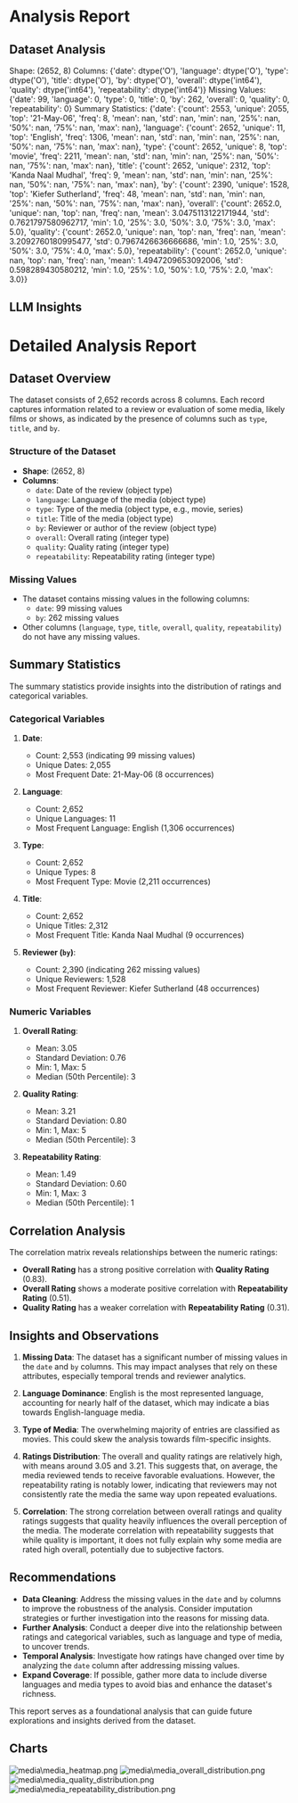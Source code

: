 # Analysis Report

## Dataset Analysis
Shape: (2652, 8)
Columns:
{'date': dtype('O'), 'language': dtype('O'), 'type': dtype('O'), 'title': dtype('O'), 'by': dtype('O'), 'overall': dtype('int64'), 'quality': dtype('int64'), 'repeatability': dtype('int64')}
Missing Values:
{'date': 99, 'language': 0, 'type': 0, 'title': 0, 'by': 262, 'overall': 0, 'quality': 0, 'repeatability': 0}
Summary Statistics:
{'date': {'count': 2553, 'unique': 2055, 'top': '21-May-06', 'freq': 8, 'mean': nan, 'std': nan, 'min': nan, '25%': nan, '50%': nan, '75%': nan, 'max': nan}, 'language': {'count': 2652, 'unique': 11, 'top': 'English', 'freq': 1306, 'mean': nan, 'std': nan, 'min': nan, '25%': nan, '50%': nan, '75%': nan, 'max': nan}, 'type': {'count': 2652, 'unique': 8, 'top': 'movie', 'freq': 2211, 'mean': nan, 'std': nan, 'min': nan, '25%': nan, '50%': nan, '75%': nan, 'max': nan}, 'title': {'count': 2652, 'unique': 2312, 'top': 'Kanda Naal Mudhal', 'freq': 9, 'mean': nan, 'std': nan, 'min': nan, '25%': nan, '50%': nan, '75%': nan, 'max': nan}, 'by': {'count': 2390, 'unique': 1528, 'top': 'Kiefer Sutherland', 'freq': 48, 'mean': nan, 'std': nan, 'min': nan, '25%': nan, '50%': nan, '75%': nan, 'max': nan}, 'overall': {'count': 2652.0, 'unique': nan, 'top': nan, 'freq': nan, 'mean': 3.0475113122171944, 'std': 0.7621797580962717, 'min': 1.0, '25%': 3.0, '50%': 3.0, '75%': 3.0, 'max': 5.0}, 'quality': {'count': 2652.0, 'unique': nan, 'top': nan, 'freq': nan, 'mean': 3.2092760180995477, 'std': 0.7967426636666686, 'min': 1.0, '25%': 3.0, '50%': 3.0, '75%': 4.0, 'max': 5.0}, 'repeatability': {'count': 2652.0, 'unique': nan, 'top': nan, 'freq': nan, 'mean': 1.4947209653092006, 'std': 0.598289430580212, 'min': 1.0, '25%': 1.0, '50%': 1.0, '75%': 2.0, 'max': 3.0}}

## LLM Insights
# Detailed Analysis Report

## Dataset Overview

The dataset consists of 2,652 records across 8 columns. Each record captures information related to a review or evaluation of some media, likely films or shows, as indicated by the presence of columns such as `type`, `title`, and `by`.

### Structure of the Dataset
- **Shape**: (2652, 8)
- **Columns**:
  - `date`: Date of the review (object type)
  - `language`: Language of the media (object type)
  - `type`: Type of the media (object type, e.g., movie, series)
  - `title`: Title of the media (object type)
  - `by`: Reviewer or author of the review (object type)
  - `overall`: Overall rating (integer type)
  - `quality`: Quality rating (integer type)
  - `repeatability`: Repeatability rating (integer type)

### Missing Values
- The dataset contains missing values in the following columns:
  - `date`: 99 missing values
  - `by`: 262 missing values
- Other columns (`language`, `type`, `title`, `overall`, `quality`, `repeatability`) do not have any missing values.

## Summary Statistics

The summary statistics provide insights into the distribution of ratings and categorical variables.

### Categorical Variables
1. **Date**:
   - Count: 2,553 (indicating 99 missing values)
   - Unique Dates: 2,055
   - Most Frequent Date: 21-May-06 (8 occurrences)

2. **Language**:
   - Count: 2,652
   - Unique Languages: 11
   - Most Frequent Language: English (1,306 occurrences)

3. **Type**:
   - Count: 2,652
   - Unique Types: 8
   - Most Frequent Type: Movie (2,211 occurrences)

4. **Title**:
   - Count: 2,652
   - Unique Titles: 2,312
   - Most Frequent Title: Kanda Naal Mudhal (9 occurrences)

5. **Reviewer (`by`)**:
   - Count: 2,390 (indicating 262 missing values)
   - Unique Reviewers: 1,528
   - Most Frequent Reviewer: Kiefer Sutherland (48 occurrences)

### Numeric Variables
1. **Overall Rating**:
   - Mean: 3.05
   - Standard Deviation: 0.76
   - Min: 1, Max: 5
   - Median (50th Percentile): 3

2. **Quality Rating**:
   - Mean: 3.21
   - Standard Deviation: 0.80
   - Min: 1, Max: 5
   - Median (50th Percentile): 3

3. **Repeatability Rating**:
   - Mean: 1.49
   - Standard Deviation: 0.60
   - Min: 1, Max: 3
   - Median (50th Percentile): 1

## Correlation Analysis

The correlation matrix reveals relationships between the numeric ratings:
- **Overall Rating** has a strong positive correlation with **Quality Rating** (0.83).
- **Overall Rating** shows a moderate positive correlation with **Repeatability Rating** (0.51).
- **Quality Rating** has a weaker correlation with **Repeatability Rating** (0.31).

## Insights and Observations

1. **Missing Data**: The dataset has a significant number of missing values in the `date` and `by` columns. This may impact analyses that rely on these attributes, especially temporal trends and reviewer analytics.

2. **Language Dominance**: English is the most represented language, accounting for nearly half of the dataset, which may indicate a bias towards English-language media.

3. **Type of Media**: The overwhelming majority of entries are classified as movies. This could skew the analysis towards film-specific insights.

4. **Ratings Distribution**: The overall and quality ratings are relatively high, with means around 3.05 and 3.21. This suggests that, on average, the media reviewed tends to receive favorable evaluations. However, the repeatability rating is notably lower, indicating that reviewers may not consistently rate the media the same way upon repeated evaluations.

5. **Correlation**: The strong correlation between overall ratings and quality ratings suggests that quality heavily influences the overall perception of the media. The moderate correlation with repeatability suggests that while quality is important, it does not fully explain why some media are rated high overall, potentially due to subjective factors.

## Recommendations

- **Data Cleaning**: Address the missing values in the `date` and `by` columns to improve the robustness of the analysis. Consider imputation strategies or further investigation into the reasons for missing data.
- **Further Analysis**: Conduct a deeper dive into the relationship between ratings and categorical variables, such as language and type of media, to uncover trends.
- **Temporal Analysis**: Investigate how ratings have changed over time by analyzing the `date` column after addressing missing values.
- **Expand Coverage**: If possible, gather more data to include diverse languages and media types to avoid bias and enhance the dataset's richness.

This report serves as a foundational analysis that can guide future explorations and insights derived from the dataset.

## Charts
![media\media_heatmap.png](media\media_heatmap.png)
![media\media_overall_distribution.png](media\media_overall_distribution.png)
![media\media_quality_distribution.png](media\media_quality_distribution.png)
![media\media_repeatability_distribution.png](media\media_repeatability_distribution.png)

